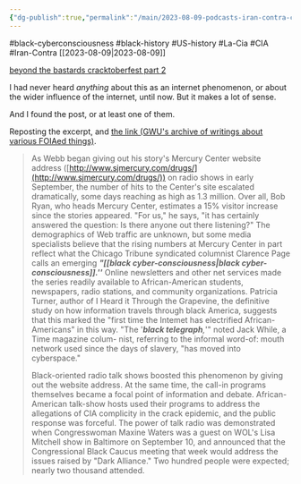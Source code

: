 ```yaml
---
{"dg-publish":true,"permalink":"/main/2023-08-09-podcasts-iran-contra-crack-cocaine-the-cia-and-how-uncovering-it-kickstarted-a-black-cyber-consciousness-in-the-mid-90s/","noteIcon":"","created":"2023-08-09T22:32:51.272-04:00","updated":"2023-10-06T22:50:00.483-04:00"}
---
```


#black-cyberconsciousness #black-history #US-history #La-Cia #CIA #Iran-Contra
[[2023-08-09\|2023-08-09]]

[beyond the bastards cracktoberfest part 2](https://podcasts.apple.com/pl/podcast/cracktoberfest-part-two-how-the-cia-became-drug-dealers/id1373812661?i=1000581489931&l=pl)

I had never heard *anything* about this as an internet phenomenon, or about the wider influence of the internet, until now.  But it makes a lot of sense.

And I found the post, or at least one of them.

Reposting the excerpt, and [the link (GWU's archive of writings about various FOIAed things)](https://nsarchive2.gwu.edu/NSAEBB/NSAEBB113/storm.htm).

> As Webb began giving out his story's Mercury Center website address ([http://www.sjmercury.com/drugs/](http://www.sjmercury.com/drugs/)) on radio shows in early September, the number of hits to the Center's site escalated dramatically, some days reaching as high as 1.3 million. Over all, Bob Ryan, who heads Mercury Center, estimates a 15% visitor increase since the stories appeared. "For us," he says, "it has certainly answered the question: Is there anyone out there listening?" The demographics of Web traffic are unknown, but some media specialists believe that the rising numbers at Mercury Center in part reflect what the Chicago Tribune syndicated columnist Clarence Page calls an emerging _**"[[black cyber-consciousness\|black cyber-consciousness]].''**_ Online newsletters and other net services made the series readily available to African-American students, newspapers, radio stations, and community organizations. Patricia Turner, author of I Heard it Through the Grapevine, the definitive study on how information travels through black America, suggests that this marked the "first time the Intemet has electrified African-Americans" in this way. "The '_**black telegraph**,_'" noted Jack While, a Time magazine colum- nist, referring to the informal word-of: mouth network used since the days of slavery, "has moved into cyberspace."
> 
> Black-oriented radio talk shows boosted this phenomenon by giving out the website address. At the same time, the call-in programs themselves became a focal point of information and debate. African-American talk-show hosts used their programs to address the allegations of CIA complicity in the crack epidemic, and the public response was forceful. The power of talk radio was demonstrated when Congresswoman Maxine Waters was a guest on WOL's Lisa Mitchell show in Baltimore on September 10, and announced that the Congressional Black Caucus meeting that week would address the issues raised by "Dark Alliance." Two hundred people were expected; nearly two thousand attended. 